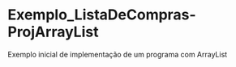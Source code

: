 # Exemplo_ListaDeCompras-ProjArrayList

Exemplo inicial de implementação de um programa com ArrayList
